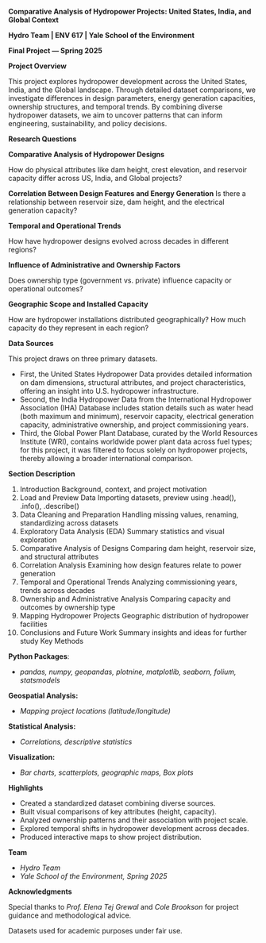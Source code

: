 **Comparative Analysis of Hydropower Projects: United States, India, and Global Context**

**Hydro Team | ENV 617 | Yale School of the Environment**

**Final Project — Spring 2025**

**Project Overview**

This project explores hydropower development across the United States, India, and the Global landscape.
Through detailed dataset comparisons, we investigate differences in design parameters, energy generation capacities, ownership structures, and temporal trends.
By combining diverse hydropower datasets, we aim to uncover patterns that can inform engineering, sustainability, and policy decisions.

**Research Questions**

**Comparative Analysis of Hydropower Designs**

How do physical attributes like dam height, crest elevation, and reservoir capacity differ across US, India, and Global projects?

**Correlation Between Design Features and Energy Generation**
Is there a relationship between reservoir size, dam height, and the electrical generation capacity?

**Temporal and Operational Trends**

How have hydropower designs evolved across decades in different regions?

**Influence of Administrative and Ownership Factors**

Does ownership type (government vs. private) influence capacity or operational outcomes?

**Geographic Scope and Installed Capacity**

How are hydropower installations distributed geographically? How much capacity do they represent in each region?

**Data Sources**

This project draws on three primary datasets.
- First, the United States Hydropower Data provides detailed information on dam dimensions, structural attributes, and project characteristics, offering an insight into U.S. hydropower infrastructure.
- Second, the India Hydropower Data from the International Hydropower Association (IHA) Database includes station details such as water head (both maximum and minimum), reservoir capacity, electrical generation capacity, administrative ownership, and project commissioning years.
- Third, the Global Power Plant Database, curated by the World Resources Institute (WRI), contains worldwide power plant data across fuel types; for this project, it was filtered to focus solely on hydropower projects, thereby allowing a broader international comparison.


**Section	Description**

1. Introduction	Background, context, and project motivation
2. Load and Preview Data	Importing datasets, preview using .head(), .info(), .describe()
3. Data Cleaning and Preparation	Handling missing values, renaming, standardizing across datasets
4. Exploratory Data Analysis (EDA)	Summary statistics and visual exploration
5. Comparative Analysis of Designs	Comparing dam height, reservoir size, and structural attributes
6. Correlation Analysis	Examining how design features relate to power generation
7. Temporal and Operational Trends	Analyzing commissioning years, trends across decades
8. Ownership and Administrative Analysis	Comparing capacity and outcomes by ownership type
9. Mapping Hydropower Projects	Geographic distribution of hydropower facilities
10. Conclusions and Future Work	Summary insights and ideas for further study
Key Methods

**Python Packages**: 
- *pandas, numpy, geopandas, plotnine, matplotlib, seaborn, folium, statsmodels*

**Geospatial Analysis:** 
- *Mapping project locations (latitude/longitude)*

**Statistical Analysis:** 
- *Correlations, descriptive statistics*

**Visualization:** 
- *Bar charts, scatterplots, geographic maps, Box plots*

**Highlights**

- Created a standardized dataset combining diverse sources.
- Built visual comparisons of key attributes (height, capacity).
- Analyzed ownership patterns and their association with project scale.
- Explored temporal shifts in hydropower development across decades.
- Produced interactive maps to show project distribution.

**Team**

- *Hydro Team*
- *Yale School of the Environment, Spring 2025*

**Acknowledgments**

Special thanks to *Prof. Elena Tej Grewal* and *Cole Brookson* for project guidance and methodological advice.

Datasets used for academic purposes under fair use.
